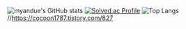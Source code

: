 ![myandue's GitHub stats](https://github-readme-stats.vercel.app/api?username=myandue&show_icons=true&theme=dracula)
[![Solved.ac Profile](http://mazassumnida.wtf/api/generate_badge?boj=hyunju1041)](https://solved.ac/hyunju1041)
![Top Langs](https://github-readme-stats.vercel.app/api/top-langs/?username=myandue&layout=compact&theme=dracula)
//https://cocoon1787.tistory.com/827
